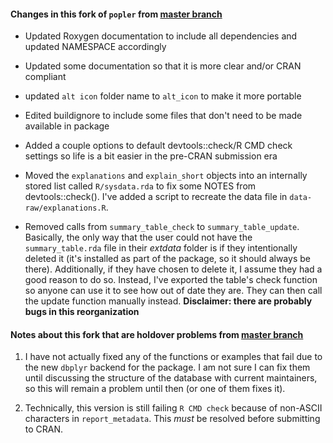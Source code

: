 
<!-- README.md is generated from README.Rmd. Please edit that file -->
#### Changes in this fork of `popler` from [master branch](https://github.com/AldoCompagnoni/popler)

-   Updated Roxygen documentation to include all dependencies and updated NAMESPACE accordingly

-   Updated some documentation so that it is more clear and/or CRAN compliant

-   updated `alt icon` folder name to `alt_icon` to make it more portable

-   Edited buildignore to include some files that don't need to be made available in package

-   Added a couple options to default devtools::check/R CMD check settings so life is a bit easier in the pre-CRAN submission era

-   Moved the `explanations` and `explain_short` objects into an internally stored list called `R/sysdata.rda` to fix some NOTES from devtools::check(). I've added a script to recreate the data file in `data-raw/explanations.R`.

-   Removed calls from `summary_table_check` to `summary_table_update`. Basically, the only way that the user could not have the `summary_table.rda` file in their *extdata* folder is if they intentionally deleted it (it's installed as part of the package, so it should always be there). Additionally, if they have chosen to delete it, I assume they had a good reason to do so. Instead, I've exported the table's check function so anyone can use it to see how out of date they are. They can then call the update function manually instead. **Disclaimer: there are probably bugs in this reorganization**

#### Notes about this fork that are holdover problems from [master branch](https://github.com/AldoCompagnoni/popler)

1.  I have not actually fixed any of the functions or examples that fail due to the new `dbplyr` backend for the package. I am not sure I can fix them until discussing the structure of the database with current maintainers, so this will remain a problem until then (or one of them fixes it).

2.  Technically, this version is still failing `R CMD check` because of non-ASCII characters in `report_metadata`. This *must* be resolved before submitting to CRAN.
